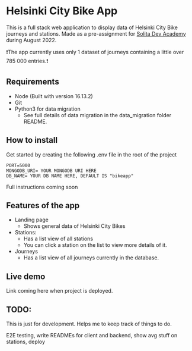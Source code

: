 # Helsinki City Bike App

This is a full stack web application to display data of Helsinki City Bike journeys and stations. Made as a pre-assignment for [Solita Dev Academy](https://www.solita.fi/en/academy/) during August 2022.

:heavy_exclamation_mark:The app currently uses only 1 dataset of journeys containing a little over 785 000 entries.:heavy_exclamation_mark:


## Requirements
- Node (Built with version 16.13.2)
- Git
- Python3 for data migration
    - See full details of data migration in the data_migration folder README.
## How to install

Get started by creating the following .env file in the root of the project

```
PORT=5000 
MONGODB_URI= YOUR MONGODB URI HERE
DB_NAME= YOUR DB NAME HERE, DEFAULT IS "bikeapp"
```

Full instructions coming soon
## Features of the app

- Landing page
    - Shows general data of Helsinki City Bikes
- Stations:
    - Has a list view of all stations
    - You can click a station on the list to view more details of it.
- Journeys
    - Has a list view of all journeys currently in the database.

## Live demo 

Link coming here when project is deployed.



## TODO:

This is just for development. Helps me to keep track of things to do.

E2E testing, write READMEs for client and backend, show avg stuff on stations, deploy